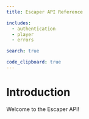 ```yaml
---
title: Escaper API Reference

includes:
  - authentication
  - player
  - errors

search: true

code_clipboard: true
---
```


# Introduction

Welcome to the Escaper API!
